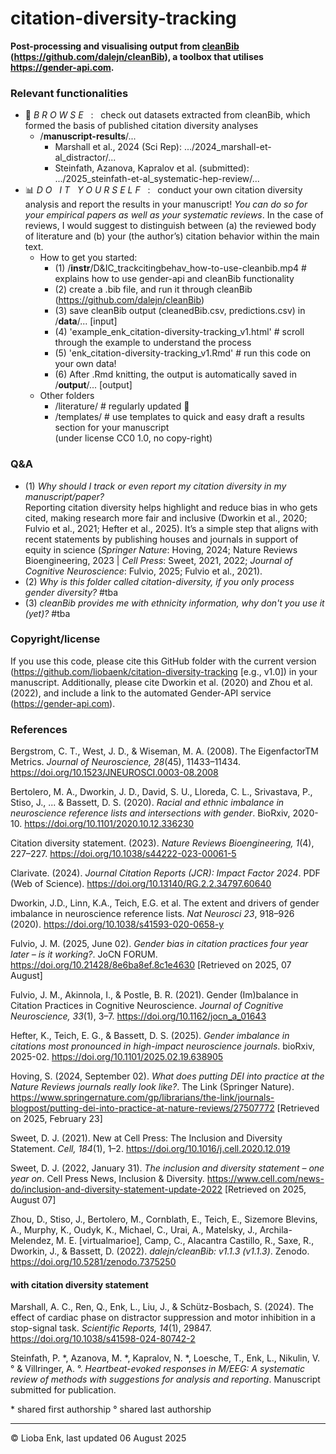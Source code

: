 # citation-diversity-tracking
**Post-processing and visualising output from <ins>cleanBib</ins> (https://github.com/dalejn/cleanBib), a toolbox that utilises https://gender-api.com.**

### Relevant functionalities

+ :eyes: *B R O W S E* &nbsp; : &nbsp; check out datasets extracted from cleanBib, which formed the basis of published citation diversity analyses
  + /**manuscript-results**/...
    + Marshall et al., 2024 (Sci Rep): .../2024_marshall-et-al_distractor/...
    + Steinfath, Azanova, Kapralov et al. (submitted): .../2025_steinfath-et-al_systematic-hep-review/...
+ :bar_chart: *D O &nbsp; I T &nbsp; Y O U R S E L F* &nbsp; : &nbsp; conduct your own citation diversity analysis and report the results in your manuscript! *You can do so for your empirical papers as well as your systematic reviews*. In the case of reviews, I would suggest to distinguish between (a) the reviewed body of literature and (b) your (the author’s) citation behavior within the main text.
  + How to get you started:
    + (1) /**instr**/D&IC_trackcitingbehav_how-to-use-cleanbib.mp4 # explains how to use gender-api and cleanBib functionality
    + (2) create a .bib file, and run it through cleanBib (https://github.com/dalejn/cleanBib)
    + (3) save cleanBib output (cleanedBib.csv, predictions.csv) in /**data**/... [input]
    + (4) 'example_enk_citation-diversity-tracking_v1.html' # scroll through the example to understand the process
    + (5) 'enk_citation-diversity-tracking_v1.Rmd' # run this code on your own data!
    + (6) After .Rmd knitting, the output is automatically saved in /**output**/... [output]
  + Other folders
    + /literature/ # regularly updated :butterfly:
    + /templates/ # use templates to quick and easy draft a results section for your manuscript <br />(under license CC0 1.0, no copy-right)
 
### Q&A

+ (1) *Why should I track or even report my citation diversity in my manuscript/paper?* <br />Reporting citation diversity helps highlight and reduce bias in who gets cited, making research more fair and inclusive (Dworkin et al., 2020; Fulvio et al., 2021; Hefter et al., 2025). It’s a simple step that aligns with recent statements by publishing houses and journals in support of equity in science (*Springer Nature*: Hoving, 2024; Nature Reviews Bioengineering, 2023 | *Cell Press*: Sweet, 2021, 2022; *Journal of Cognitive Neuroscience*: Fulvio, 2025; Fulvio et al., 2021).
+ (2) *Why is this folder called citation-diversity, if you only process gender diversity?* #tba
+ (3) *cleanBib provides me with ethnicity information, why don't you use it (yet)?* #tba

### Copyright/license

If you use this code, please cite this GitHub folder with the current version (https://github.com/liobaenk/citation-diversity-tracking [e.g., v1.0]) in your manuscript. Additionally, please cite Dworkin et al. (2020) and Zhou et al. (2022), and include a link to the automated Gender-API service (https://gender-api.com).

### References

Bergstrom, C. T., West, J. D., & Wiseman, M. A. (2008). The EigenfactorTM Metrics. *Journal of Neuroscience, 28*(45), 11433–11434. https://doi.org/10.1523/JNEUROSCI.0003-08.2008 

Bertolero, M. A., Dworkin, J. D., David, S. U., Lloreda, C. L., Srivastava, P., Stiso, J., ... & Bassett, D. S. (2020). *Racial and ethnic imbalance in neuroscience reference lists and intersections with gender*. BioRxiv, 2020-10. https://doi.org/10.1101/2020.10.12.336230

Citation diversity statement. (2023). *Nature Reviews Bioengineering, 1*(4), 227–227. https://doi.org/10.1038/s44222-023-00061-5

Clarivate. (2024). *Journal Citation Reports (JCR): Impact Factor 2024*. PDF (Web of Science). https://doi.org/10.13140/RG.2.2.34797.60640

Dworkin, J.D., Linn, K.A., Teich, E.G. et al. The extent and drivers of gender imbalance in neuroscience reference lists. *Nat Neurosci 23*, 918–926 (2020). https://doi.org/10.1038/s41593-020-0658-y

Fulvio, J. M. (2025, June 02). *Gender bias in citation practices four year later – is it working?*. JoCN FORUM. https://doi.org/10.21428/8e6ba8ef.8c1e4630 [Retrieved on 2025, 07 August]

Fulvio, J. M., Akinnola, I., & Postle, B. R. (2021). Gender (Im)balance in Citation Practices in Cognitive Neuroscience. *Journal of Cognitive Neuroscience, 33*(1), 3–7. https://doi.org/10.1162/jocn_a_01643 

Hefter, K., Teich, E. G., & Bassett, D. S. (2025). *Gender imbalance in citations most pronounced in high-impact neuroscience journals*. bioRxiv, 2025-02. https://doi.org/10.1101/2025.02.19.638905

Hoving, S. (2024, September 02). *What does putting DEI into practice at the Nature Reviews journals really look like?*. The Link (Springer Nature). https://www.springernature.com/gp/librarians/the-link/journals-blogpost/putting-dei-into-practice-at-nature-reviews/27507772 [Retrieved on 2025, February 23]

Sweet, D. J. (2021). New at Cell Press: The Inclusion and Diversity Statement. *Cell, 184*(1), 1–2. https://doi.org/10.1016/j.cell.2020.12.019

Sweet, D. J. (2022, January 31). *The inclusion and diversity statement – one year on*. Cell Press News, Inclusion & Diversity. https://www.cell.com/news-do/inclusion-and-diversity-statement-update-2022 [Retrieved on 2025, August 07]

Zhou, D., Stiso, J., Bertolero, M., Cornblath, E., Teich, E., Sizemore Blevins, A., Murphy, K., Oudyk, K., Michael, C., Urai, A., Matelsky, J., Archila-Melendez, M. E. [virtualmarioe], Camp, C., Alacantra Castillo, R., Saxe, R., Dworkin, J., & Bassett, D. (2022). *dalejn/cleanBib: v1.1.3 (v1.1.3)*. Zenodo. https://doi.org/10.5281/zenodo.7375250

#### with citation diversity statement

Marshall, A. C., Ren, Q., Enk, L., Liu, J., & Schütz-Bosbach, S. (2024). The effect of cardiac phase on distractor suppression and motor inhibition in a stop-signal task. *Scientific Reports, 14*(1), 29847. https://doi.org/10.1038/s41598-024-80742-2

Steinfath, P. &ast;, Azanova, M. &ast;, Kapralov, N. &ast;, Loesche, T., Enk, L., Nikulin, V. ° & Villringer, A. °. *Heartbeat-evoked responses in M/EEG: A systematic review of methods with suggestions for analysis and reporting*. Manuscript submitted for publication.

&ast; shared first authorship ° shared last authorship

---

&copy; Lioba Enk, last updated 06 August 2025
